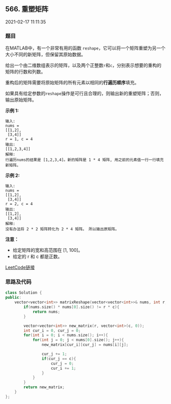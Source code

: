 ## 566. 重塑矩阵

2021-02-17 11:11:35

### 题目

在MATLAB中，有一个非常有用的函数 ``reshape``，它可以将一个矩阵重塑为另一个大小不同的新矩阵，但保留其原始数据。

给出一个由二维数组表示的矩阵，以及两个正整数``r``和``c``，分别表示想要的重构的矩阵的行数和列数。

重构后的矩阵需要将原始矩阵的所有元素以相同的**行遍历顺序**填充。

如果具有给定参数的``reshape``操作是可行且合理的，则输出新的重塑矩阵；否则，输出原始矩阵。

**示例 1:**

```
输入: 
nums = 
[[1,2],
 [3,4]]
r = 1, c = 4
输出: 
[[1,2,3,4]]
解释:
行遍历nums的结果是 [1,2,3,4]。新的矩阵是 1 * 4 矩阵, 用之前的元素值一行一行填充新矩阵。
```

**示例 2:**

```
输入: 
nums = 
[[1,2],
 [3,4]]
r = 2, c = 4
输出: 
[[1,2],
 [3,4]]
解释:
没有办法将 2 * 2 矩阵转化为 2 * 4 矩阵。 所以输出原矩阵。
```

**注意：**

- 给定矩阵的宽和高范围在 [1, 100]。
- 给定的 r 和 c 都是正数。



[LeetCode链接](https://leetcode-cn.com/problems/reshape-the-matrix/)

### 思路及代码

```cpp
class Solution {
public:
    vector<vector<int>> matrixReshape(vector<vector<int>>& nums, int r, int c) {
        if(nums.size() * nums[0].size() != r * c){
            return nums;
        }

        vector<vector<int>> new_matrix(r, vector<int>(c, 0));
        int cur_i = 0, cur_j = 0;
        for(int i = 0; i < nums.size(); i++){
            for(int j = 0; j < nums[0].size(); j++){
                new_matrix[cur_i][cur_j] = nums[i][j];

                cur_j += 1;
                if(cur_j == c){
                    cur_j = 0;
                    cur_i += 1;
                }
            }
        }
        return new_matrix;
    }
};
```